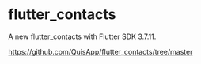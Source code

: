 # flutter_contacts

A new flutter_contacts with Flutter SDK 3.7.11.

https://github.com/QuisApp/flutter_contacts/tree/master